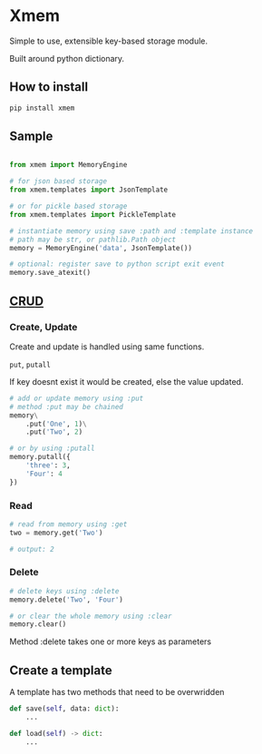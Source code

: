 # Xmem

Simple to use, extensible key-based storage module.

Built around python dictionary.

## How to install

```bash
pip install xmem
```

## Sample

```python

from xmem import MemoryEngine

# for json based storage
from xmem.templates import JsonTemplate

# or for pickle based storage
from xmem.templates import PickleTemplate

# instantiate memory using save :path and :template instance
# path may be str, or pathlib.Path object
memory = MemoryEngine('data', JsonTemplate())

# optional: register save to python script exit event
memory.save_atexit()

```

## [C](#create-update)[R](#read)[U](#create-update)[D](#delete)

### Create, Update

Create and update is handled using same functions.

`put`, `putall`

If key doesnt exist it would be created, else the value updated.

```python
# add or update memory using :put
# method :put may be chained
memory\
    .put('One', 1)\
    .put('Two', 2)

# or by using :putall
memory.putall({
    'three': 3,
    'Four': 4
})
```

### Read

```python
# read from memory using :get
two = memory.get('Two')

# output: 2
```

### Delete

```python
# delete keys using :delete
memory.delete('Two', 'Four')

# or clear the whole memory using :clear
memory.clear()
```

Method :delete takes one or more keys as parameters

## Create a template

A template has two methods that need to be overwridden

```python
def save(self, data: dict):
    ...
```

```python
def load(self) -> dict:
    ...
```
